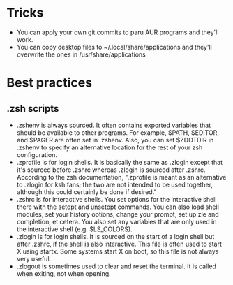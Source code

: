 # Tricks
- You can apply your own git commits to paru AUR programs and they'll work.
- You can copy desktop files to ~/.local/share/applications and they'll overwrite the ones in /usr/share/applications

# Best practices
## .zsh scripts
- .zshenv is always sourced. It often contains exported variables that should be available to other programs. For example, $PATH, $EDITOR, and $PAGER are often set in .zshenv. Also, you can set $ZDOTDIR in .zshenv to specify an alternative location for the rest of your zsh configuration.
- .zprofile is for login shells. It is basically the same as .zlogin except that it's sourced before .zshrc whereas .zlogin is sourced after .zshrc. According to the zsh documentation, ".zprofile is meant as an alternative to .zlogin for ksh fans; the two are not intended to be used together, although this could certainly be done if desired."
- .zshrc is for interactive shells. You set options for the interactive shell there with the setopt and unsetopt commands. You can also load shell modules, set your history options, change your prompt, set up zle and completion, et cetera. You also set any variables that are only used in the interactive shell (e.g. $LS_COLORS).
- .zlogin is for login shells. It is sourced on the start of a login shell but after .zshrc, if the shell is also interactive. This file is often used to start X using startx. Some systems start X on boot, so this file is not always very useful.
- .zlogout is sometimes used to clear and reset the terminal. It is called when exiting, not when opening.

